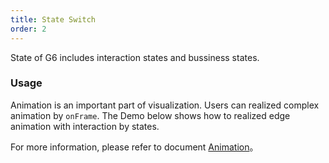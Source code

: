 ```yaml
---
title: State Switch
order: 2
---
```


State of G6 includes interaction states and bussiness states.

### Usage

Animation is an important part of visualization. Users can realized complex animation by `onFrame`. The Demo below shows how to realized edge animation with interaction by states.

For more information, please refer to document [Animation](/zh/docs/manual/advanced/animation-zh)。
